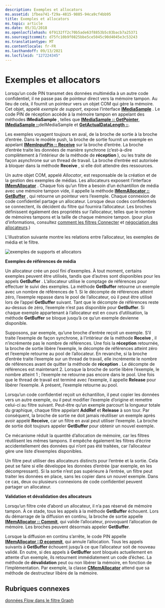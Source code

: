 ```yaml
---
description: Exemples et allocators
ms.assetid: 1fbea741-f29a-4815-9885-94ca9cf4bb95
title: Exemples et allocators
ms.topic: article
ms.date: 05/31/2018
ms.openlocfilehash: 6f9132ff2c70b5ade63f8853b5c03bacb7a25371
ms.sourcegitcommit: d75fc10b9f0825bbe5ce5045c90d4045e3c53243
ms.translationtype: MT
ms.contentlocale: fr-FR
ms.lasthandoff: 09/13/2021
ms.locfileid: "127224345"
---
```

# <a name="samples-and-allocators"></a>Exemples et allocators

Lorsqu’un code PIN transmet des données multimédia à un autre code confidentiel, il ne passe pas de pointeur direct vers la mémoire tampon. Au lieu de cela, il fournit un pointeur vers un objet COM qui gère la mémoire. Cet objet, appelé *exemple de support*, expose l’interface [**IMediaSample**](/windows/desktop/api/Strmif/nn-strmif-imediasample) . Le code PIN de réception accède à la mémoire tampon en appelant des méthodes **IMediaSample** , telles que [**IMediaSample :: GetPointer**](/windows/desktop/api/Strmif/nf-strmif-imediasample-getpointer), [**IMediaSample ::**](/windows/desktop/api/Strmif/nf-strmif-imediasample-getsize)deIMediaSample et [**GetActualDataLength ::**](/windows/win32/api/strmif/nf-strmif-imediasample-getactualdatalength).

Les exemples voyagent toujours en aval, de la broche de sortie à la broche d’entrée. Dans le modèle push, la broche de sortie fournit un exemple en appelant [**IMemInputPin :: Receive**](/windows/desktop/api/Strmif/nf-strmif-imeminputpin-receive) sur la broche d’entrée. La broche d’entrée traite les données de manière synchrone (c’est-à-dire complètement à l’intérieur de la méthode de **réception** ), ou les traite de façon asynchrone sur un thread de travail. La broche d’entrée est autorisée à bloquer dans la méthode **Receive** , si elle doit attendre des ressources.

Un autre objet COM, appelé *Allocator*, est responsable de la création et de la gestion des exemples de médias. Les allocateurs exposent l’interface [**IMemAllocator**](/windows/desktop/api/Strmif/nn-strmif-imemallocator) . Chaque fois qu’un filtre a besoin d’un échantillon de média avec une mémoire tampon vide, il appelle la méthode [**IMemAllocator :: GetBuffer**](/windows/desktop/api/Strmif/nf-strmif-imemallocator-getbuffer) , qui retourne un pointeur vers l’exemple. Chaque connexion de code confidentiel partage un allocateur. Lorsque deux codes confidentiels se connectent, ils décident du filtre qui fournira l’allocateur. Les broches définissent également des propriétés sur l’allocateur, telles que le nombre de mémoires tampons et la taille de chaque mémoire tampon. (pour plus d’informations, consultez [comment les filtres Connecter](how-filters-connect.md) et [négociation des allocateurs](negotiating-allocators.md).)

L’illustration suivante montre les relations entre l’allocateur, les exemples de média et le filtre.

![exemples de supports et allocators](images/mediasamples.png)

**Exemples de références de média**

Un allocateur crée un pool fini d’exemples. À tout moment, certains exemples peuvent être utilisés, tandis que d’autres sont disponibles pour les appels **GetBuffer** . L’allocateur utilise le comptage de références pour effectuer le suivi des exemples. La méthode **GetBuffer** retourne un exemple avec un nombre de références de 1. Si le décompte de références atteint zéro, l’exemple repasse dans le pool de l’allocateur, où il peut être utilisé lors de l’appel **GetBuffer** suivant. Tant que le décompte de références reste au-dessus de zéro, l’exemple n’est pas disponible pour **GetBuffer**. Si chaque exemple appartenant à l’allocateur est en cours d’utilisation, la méthode **GetBuffer** se bloque jusqu’à ce qu’un exemple devienne disponible.

Supposons, par exemple, qu’une broche d’entrée reçoit un exemple. S’il traite l’exemple de façon synchrone, à l’intérieur de la méthode **Receive** , il n’incrémente pas le nombre de références. Une fois la **réception** retournée, la broche de sortie libère l’exemple, le décompte de références atteint zéro et l’exemple retourne au pool de l’allocateur. En revanche, si la broche d’entrée traite l’exemple sur un thread de travail, elle incrémente le nombre de références avant de quitter la méthode de **réception** . Le décompte de références est maintenant 2. Lorsque la broche de sortie libère l’exemple, le nombre atteint 1 ; l’exemple ne retourne pas encore dans le pool. Une fois que le thread de travail est terminé avec l’exemple, il appelle **Release** pour libérer l’exemple. À présent, l’exemple retourne au pool.

Lorsqu’un code confidentiel reçoit un échantillon, il peut copier les données vers un autre exemple, ou il peut modifier l’exemple d’origine et remettre celui-ci au filtre suivant. Peut-être qu’un exemple parcourt la longueur totale du graphique, chaque filtre appelant **AddRef** et **Release** à son tour. Par conséquent, la broche de sortie ne doit jamais réutiliser un exemple après avoir appelé **Receive**, car un filtre en aval peut utiliser l’exemple. La broche de sortie doit toujours appeler **GetBuffer** pour obtenir un nouvel exemple.

Ce mécanisme réduit la quantité d’allocation de mémoire, car les filtres réutilisent les mêmes tampons. Il empêche également les filtres d’écrire accidentellement des données qui n’ont pas été traitées, car l’allocateur gère une liste d’exemples disponibles.

Un filtre peut utiliser des allocateurs distincts pour l’entrée et la sortie. Cela peut se faire si elle développe les données d’entrée (par exemple, en les décompressant). Si la sortie n’est pas supérieure à l’entrée, un filtre peut traiter les données en place, sans les copier dans un nouvel exemple. Dans ce cas, deux ou plusieurs connexions de code confidentiel peuvent partager un allocateur.

**Validation et dévalidation des allocateurs**

Lorsqu’un filtre crée d’abord un allocateur, il n’a pas réservé de mémoire tampon. À ce stade, tous les appels à la méthode **GetBuffer** échouent. Lors du démarrage de la diffusion en continu, la broche de sortie appelle [**IMemAllocator :: Commit**](/windows/desktop/api/Strmif/nf-strmif-imemallocator-commit), qui valide l’allocateur, provoquant l’allocation de mémoire. Les broches peuvent désormais appeler **GetBuffer**.

Lorsque la diffusion en continu s’arrête, le code PIN appelle [**IMemAllocator ::D ecommit**](/windows/desktop/api/Strmif/nf-strmif-imemallocator-decommit), qui annule l’allocation. Tous les appels suivants à **GetBuffer** échouent jusqu’à ce que l’allocateur soit de nouveau validé. En outre, si des appels à **GetBuffer** sont bloqués actuellement en attente d’un exemple, ils retournent immédiatement un code d’échec. La méthode de **dévalidation** peut ou non libérer la mémoire, en fonction de l’implémentation. Par exemple, la classe [**CMemAllocator**](cmemallocator.md) attend que sa méthode de destructeur libère de la mémoire.

## <a name="related-topics"></a>Rubriques connexes

<dl> <dt>

[données Flow dans le filtre Graph](data-flow-in-the-filter-graph.md)
</dt> </dl>

 

 
